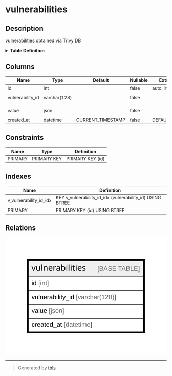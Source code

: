 # vulnerabilities

## Description

vulnerabilities obtained via Trivy DB

<details>
<summary><strong>Table Definition</strong></summary>

```sql
CREATE TABLE `vulnerabilities` (
  `id` int NOT NULL AUTO_INCREMENT,
  `vulnerability_id` varchar(128) NOT NULL,
  `value` json NOT NULL,
  `created_at` datetime NOT NULL DEFAULT CURRENT_TIMESTAMP,
  PRIMARY KEY (`id`),
  KEY `v_vulnerability_id_idx` (`vulnerability_id`) USING BTREE
) ENGINE=InnoDB AUTO_INCREMENT=[Redacted by tbls] DEFAULT CHARSET=utf8mb4 COLLATE=utf8mb4_0900_ai_ci COMMENT='vulnerabilities obtained via Trivy DB'
```

</details>

## Columns

| Name | Type | Default | Nullable | Extra Definition | Children | Parents | Comment |
| ---- | ---- | ------- | -------- | ---------------- | -------- | ------- | ------- |
| id | int |  | false | auto_increment |  |  |  |
| vulnerability_id | varchar(128) |  | false |  |  |  | Vulnerability ID |
| value | json |  | false |  |  |  | Vulnerability data |
| created_at | datetime | CURRENT_TIMESTAMP | false | DEFAULT_GENERATED |  |  |  |

## Constraints

| Name | Type | Definition |
| ---- | ---- | ---------- |
| PRIMARY | PRIMARY KEY | PRIMARY KEY (id) |

## Indexes

| Name | Definition |
| ---- | ---------- |
| v_vulnerability_id_idx | KEY v_vulnerability_id_idx (vulnerability_id) USING BTREE |
| PRIMARY | PRIMARY KEY (id) USING BTREE |

## Relations

![er](vulnerabilities.svg)

---

> Generated by [tbls](https://github.com/k1LoW/tbls)
